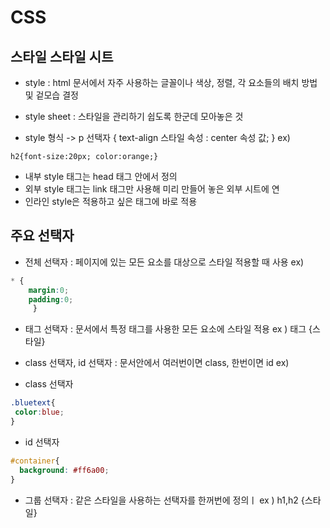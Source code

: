 # CSS
 
## 스타일 스타일 시트 

* style : html 문서에서 자주 사용하는 글꼴이나 색상, 정렬, 각 요소들의 배치 방법 및 겉모습 결정
* style sheet : 스타일을 관리하기 쉽도록 한군데 모아놓은 것

* style 형식 -> p 선택자  { text-align 스타일 속성 : center 속성 값; } 
ex)
~~~
h2{font-size:20px; color:orange;}
~~~

* 내부 style 태그는 head 태그 안에서 정의
* 외부 style 태그는 link 태그만 사용해 미리 만들어 놓은 외부 시트에 연
* 인라인 style은 적용하고 싶은 태그에 바로 적용 

## 주요 선택자

* 전체 선택자 : 페이지에 있는 모든 요소를 대상으로 스타일 적용할 때 사용
ex)
```CSS
* {
    margin:0;
    padding:0;
     }
```

* 태그 선택자 : 문서에서 특정 태그를 사용한 모든 요소에 스타일 적용
  ex ) 태그 {스타일}

* class 선택자, id 선택자 : 문서안에서 여러번이면 class, 한번이면 id
ex)
 * class 선택자
```CSS
.bluetext{
 color:blue;
}
```
 * id 선택자
```CSS
#container{
  background: #ff6a00;
}
```
* 그룹 선택자 : 같은 스타일을 사용하는 선택자를 한꺼번에 정의ㅣ
ex ) h1,h2 {스타일}
